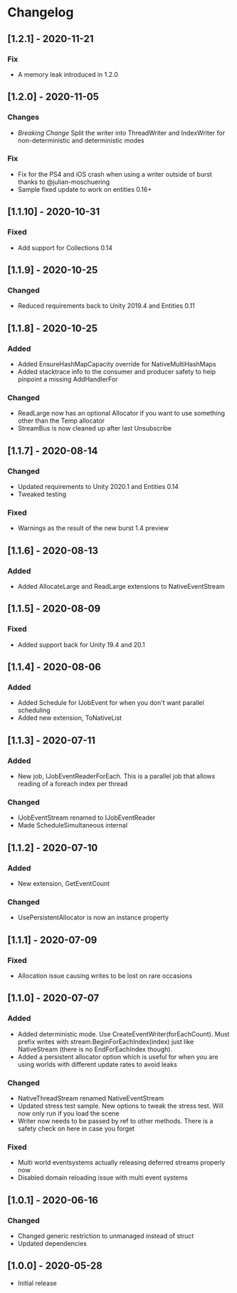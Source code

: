 # Changelog
## [1.2.1] - 2020-11-21
### Fix
- A memory leak introduced in 1.2.0

## [1.2.0] - 2020-11-05
### Changes
- *Breaking Change* Split the writer into ThreadWriter and IndexWriter for non-deterministic and deterministic modes

### Fix
- Fix for the PS4 and iOS crash when using a writer outside of burst thanks to @julian-moschuering
- Sample fixed update to work on entities 0.16+

## [1.1.10] - 2020-10-31
### Fixed
- Add support for Collections 0.14

## [1.1.9] - 2020-10-25
### Changed
- Reduced requirements back to Unity 2019.4 and Entities 0.11

## [1.1.8] - 2020-10-25
### Added
- Added EnsureHashMapCapacity override for NativeMultiHashMaps
- Added stacktrace info to the consumer and producer safety to help pinpoint a missing AddHandlerFor

### Changed
- ReadLarge now has an optional Allocator if you want to use something other than the Temp allocator
- StreamBus is now cleaned up after last Unsubscribe

## [1.1.7] - 2020-08-14
### Changed
- Updated requirements to Unity 2020.1 and Entities 0.14
- Tweaked testing

### Fixed
- Warnings as the result of the new burst 1.4 preview

## [1.1.6] - 2020-08-13
### Added
- Added AllocateLarge and ReadLarge extensions to NativeEventStream

## [1.1.5] - 2020-08-09
### Fixed
- Added support back for Unity 19.4 and 20.1

## [1.1.4] - 2020-08-06
### Added
- Added Schedule for IJobEvent for when you don't want parallel scheduling
- Added new extension, ToNativeList

## [1.1.3] - 2020-07-11
### Added
- New job, IJobEventReaderForEach. This is a parallel job that allows reading of a foreach index per thread

### Changed
- IJobEventStream renamed to IJobEventReader
- Made ScheduleSimultaneous internal

## [1.1.2] - 2020-07-10
### Added
- New extension, GetEventCount

### Changed
- UsePersistentAllocator is now an instance property

## [1.1.1] - 2020-07-09
### Fixed
- Allocation issue causing writes to be lost on rare occasions

## [1.1.0] - 2020-07-07
### Added
- Added deterministic mode. Use CreateEventWriter<T>(forEachCount). Must prefix writes with stream.BeginForEachIndex(index) just like NativeStream (there is no EndForEachIndex though).
- Added a persistent allocator option which is useful for when you are using worlds with different update rates to avoid leaks

### Changed
- NativeThreadStream renamed NativeEventStream
- Updated stress test sample. New options to tweak the stress test. Will now only run if you load the scene
- Writer now needs to be passed by ref to other methods. There is a safety check on here in case you forget

### Fixed
- Multi world eventsystems actually releasing deferred streams properly now
- Disabled domain reloading issue with multi event systems

## [1.0.1] - 2020-06-16
### Changed
- Changed generic restriction to unmanaged instead of struct
- Updated dependencies

## [1.0.0] - 2020-05-28
- Initial release